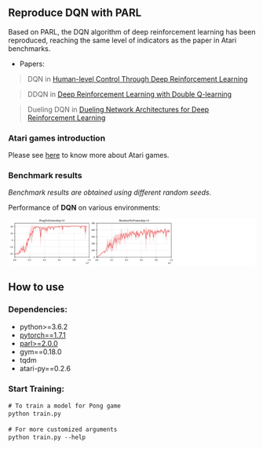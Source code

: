 ## Reproduce DQN with PARL
Based on PARL, the DQN algorithm of deep reinforcement learning has been reproduced, reaching the same level of indicators as the paper in Atari benchmarks.

+ Papers: 

> DQN in [Human-level Control Through Deep Reinforcement Learning](http://www.nature.com/nature/journal/v518/n7540/full/nature14236.html)

> DDQN in [Deep Reinforcement Learning with Double Q-learning](https://arxiv.org/abs/1509.06461)

> Dueling DQN in [Dueling Network Architectures for Deep Reinforcement Learning](https://arxiv.org/abs/1511.06581)

### Atari games introduction
Please see [here](https://gym.openai.com/envs/#atari) to know more about Atari games.

### Benchmark results

*Benchmark results are obtained using different random seeds.*

Performance of **DQN** on various environments:

<p align="center">
<img src=".benchmark/dqn.png" alt="result"/>
</p>

## How to use
### Dependencies:
+ python>=3.6.2
+ [pytorch==1.7.1](https://pytorch.org/get-started/previous-versions/)
+ [parl>=2.0.0](https://github.com/PaddlePaddle/PARL)
+ gym==0.18.0
+ tqdm
+ atari-py==0.2.6

### Start Training:
```
# To train a model for Pong game
python train.py

# For more customized arguments
python train.py --help
```
